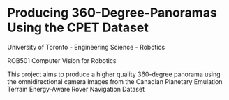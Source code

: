 # Producing 360-Degree-Panoramas Using the CPET Dataset

University of Toronto - Engineering Science - Robotics

ROB501 Computer Vision for Robotics

This project aims to produce a higher quality 360-degree panorama using the omnidirectional camera images from the Canadian Planetary Emulation Terrain Energy-Aware Rover Navigation Dataset
